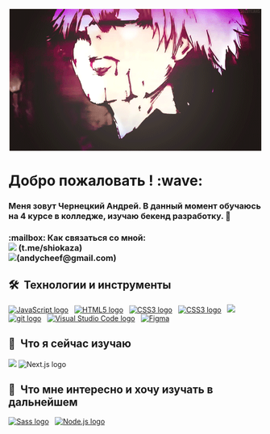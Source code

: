 <p align="center">
    <img src="tokio_ghoul.gif" alt="Banner">
</p>
<h1> Добро пожаловать ! :wave:</h1>

<h3>Меня зовут Чернецкий Андрей. В данный момент обучаюсь на 4 курсе в колледже, изучаю бекенд разработку. 🥐<h3/> 
:mailbox: Как связаться со мной:<br>
   <a href="https://t.me/shiokaza"><img src = "https://img.shields.io/badge/-shiokaza-blue?style=flat&logo-Telegram&logoColor-white"/></a>
(t.me/shiokaza)
<br>
 <a href="mailto:alexeyf08@gmail.com"><img src = "https://img.shields.io/badge/-gmail-red?style=flat&logo=Gmai18logoColor-white"/></a>(andycheef@gmail.com)

## 🛠  Технологии и инструменты

<a name="learning-now"></a>

[<img src="https://img.shields.io/badge/JavaScript-282C34?logo=javascript&logoColor=F7DF1E" alt="JavaScript logo" title="JavaScript" height="25" />][tech_tools_anchor]
&nbsp;
[<img src="https://img.shields.io/badge/HTML5-282C34?logo=html5&logoColor=E34F26" alt="HTML5 logo" title="HTML5" height="25" />][tech_tools_anchor]
&nbsp;
[<img src="https://img.shields.io/badge/CSS3-282C34?logo=css3&logoColor=1572B6" alt="CSS3 logo" title="CSS3" height="25" />][tech_tools_anchor]
&nbsp;
[<img src="https://img.shields.io/badge/PHP-brightgreen?style=flat&logo=php&logoColor=blue&logoSize=25&labelColor=black&color=black" alt="CSS3 logo" title="CSS3" height="25" />][tech_tools_anchor]
&nbsp;
[<img src="https://img.shields.io/badge/MySQL-brightgreen?style=flat&logo=mysql&logoColor=orange&logoSize=25&labelColor=black&color=black" height="25" />][tech_tools_anchor]
&nbsp;
[<img src="https://img.shields.io/badge/git-282C34?logo=git&logoColor=F05032" alt="git logo" title="git" height="25" />][tech_tools_anchor]
&nbsp;
[<img src="https://img.shields.io/badge/VS%20Code-282C34?logo=visual-studio-code&logoColor=007ACC" alt="Visual Studio Code logo" title="Visual Studio Code" height="25" />][tech_tools_anchor]
&nbsp;
[<img src="https://img.shields.io/badge/figma-brightgreen?style=flat&logo=figma&logoColor=blue&logoSize=25&labelColor=black&color=black" alt="Figma" title="Figma" height="25" />][tech_tools_anchor]
&nbsp;

<a name="learning-next"></a>

## 📖  Что я сейчас изучаю

<img src="https://img.shields.io/badge/laravel-brightgreen?style=flat&logo=laravel&logoColor=red&labelColor=black&color=black" height="25"/>
<img src="https://img.shields.io/badge/Next.js-282C34?logo=next.js&logoColor=FFFFFF" alt="Next.js logo" title="Next.js" height="25" />
&nbsp;

## 👾  Что мне интересно и хочу изучать в дальнейшем


[<img src="https://img.shields.io/badge/Sass-282C34?logo=sass&logoColor=CC6699" alt="Sass logo" title="Sass" height="25" />][learning_next_anchor]
&nbsp;
[<img src="https://img.shields.io/badge/Node.js-282C34?logo=node.js&logoColor=339933" alt="Node.js logo" title="Node.js" height="25" />][learning_next_anchor]
&nbsp;


[tech_tools_anchor]: #bonjour--
[learning_now_anchor]: #learning-now
[learning_next_anchor]: #learning-next
